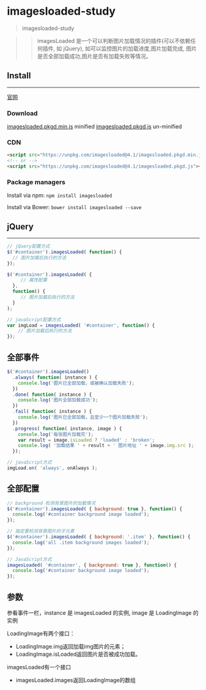 # imagesloaded-study

> imagesloaded-study
>

> > imagesLoaded 是一个可以判断图片加载情况的插件(可以不依赖任何插件, 如 jQuery), 如可以监控图片的加载进度,图片加载完成, 图片是否全部加载成功,图片是否有加载失败等情况。

## Install

---

[官网](https://github.com/desandro/imagesloaded)

### Download

[imagesloaded.pkgd.min.js](https://unpkg.com/imagesloaded@4/imagesloaded.pkgd.min.js) minified
[imagesloaded.pkgd.js](https://unpkg.com/imagesloaded@4/imagesloaded.pkgd.js) un-minified

### CDN

```html
<script src="https://unpkg.com/imagesloaded@4.1/imagesloaded.pkgd.min.js"></script>
<!-- or -->
<script src="https://unpkg.com/imagesloaded@4.1/imagesloaded.pkgd.js"></script>
```

### Package managers

Install via npm: `npm install imagesloaded`

Install via Bower: `bower install imagesloaded --save`


## jQuery

---

```js
// jQuery配置方式
$('#container').imagesLoaded( function() {
  // 图片加载后执行的方法
});

$('#container').imagesLoaded( {
     // 属性配置
  },
  function() {
     // 图片加载后执行的方法
  }
);

// javaScript配置方式
var imgLoad = imagesLoaded( '#container', function() {
    // 图片加载后执行的方法
});

```

## 全部事件

```js
$('#container').imagesLoaded()
  .always( function( instance ) {
    console.log('图片已全部加载，或被确认加载失败');
  })
  .done( function( instance ) {
    console.log('图片全部加载成功');
  })
  .fail( function( instance ) {
    console.log('图片已全部加载，且至少一个图片加载失败');
  })
  .progress( function( instance, image ) {
    console.log('每张图片加载完');
    var result = image.isLoaded ? 'loaded' : 'broken';
    console.log( '加载结果 ' + result + ' 图片地址 ' + image.img.src );
  });

// javaScript方式
imgLoad.on( 'always', onAlways );
```

## 全部配置

```js
// background 检测背景图片的加载情况
$('#container').imagesLoaded( { background: true }, function() {
  console.log('#container background image loaded');
});

// 指定要检测背景图片的子元素
$('#container').imagesLoaded( { background: '.item' }, function() {
  console.log('all .item background images loaded');
});

// JavaScript方式
imagesLoaded( '#container', { background: true }, function() {
  console.log('#container background image loaded');
});

```

## 参数

参看事件一栏，instance 是 imagesLoaded 的实例, image 是 LoadingImage 的实例

LoadingImage有两个接口：

- LoadingImage.img返回加载img图片的元素；
- LoadingImage.isLoaded返回图片是否被成功加载。

imagesLoaded有一个接口

- imagesLoaded.images返回LoadingImage的数组